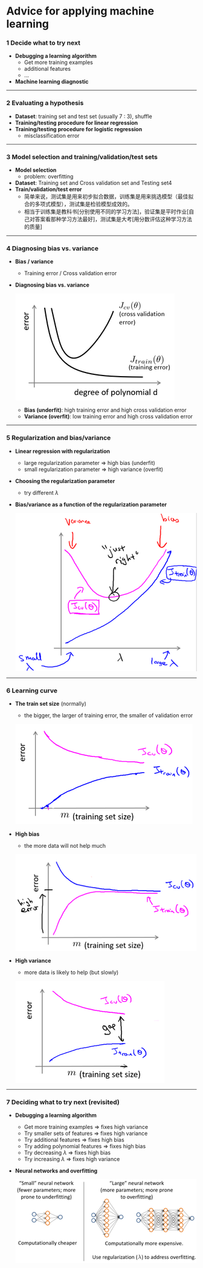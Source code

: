 # Advice for applying machine learning

### 1 Decide what to try next

- **Debugging a learning algorithm**
  - Get more training examples
  - additional features
  - ...
- **Machine learning diagnostic**

---



### 2 Evaluating a hypothesis

- **Dataset**: training set and test set (usually 7 : 3), shuffle
- **Training/testing procedure for linear regression**
- **Training/testing procedure for logistic regression**
  - misclassification error

---



### 3 Model selection and training/validation/test sets

- **Model selection**
  - problem: overfitting
- **Dataset**: Training set and Cross validation set and Testing set4 
- **Train/validation/test error**
  - 简单来说，测试集是用来初步拟合数据，训练集是用来挑选模型（最佳拟合的多项式模型），测试集是检验模型成效的。
  - 相当于训练集是教科书[分别使用不同的学习方法]，验证集是平时作业[自己对答案看那种学习方法最好]，测试集是大考[用分数评估这种学习方法的质量]

---



### 4 Diagnosing bias vs. variance

- **Bias / variance**

  - Training error / Cross validation error

- **Diagnosing bias vs. variance**

  ![image-10-1](.\img\10-1.png)

  - **Bias (underfit)**: high training error and high cross validation error
  - **Variance (overfit)**: low training error and high cross validation error 

---



### 5 Regularization and bias/variance

- **Linear regression with regularization**
  - large regularization parameter => high bias (underfit)
  - small regularization parameter => high variance (overfit)
- **Choosing the regularization parameter**
  - try different $\lambda$

- **Bias/variance as a function of the regularization parameter**

  ![image-10-2](.\img\10-2.png)

---



### 6 Learning curve

- **The train set size** (normally)

  - the bigger, the larger of training error, the smaller of validation error

  ![image-10-3](.\img\10-3.png)

- **High bias**

  - the more data will not help much

  ![image-10-4](.\img\10-4.png)

- **High variance**

  - more data is likely to help (but slowly)

  ![image-10-5](.\img\10-5.png)

---



### 7 Deciding what to try next (revisited)

- **Debugging a learning algorithm**

  - Get more training examples => fixes high variance
  - Try smaller sets of features => fixes high variance
  - Try additional features => fixes high bias
  - Try adding polynomial features => fixes high bias
  - Try decreasing $\lambda$ => fixes high bias
  - Try increasing $\lambda$ => fixes high variance

- **Neural networks and overfitting**

  ![image-10-6](.\img\10-6.png)
